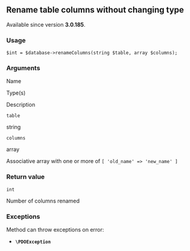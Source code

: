 Rename table columns without changing type
------------------------------------------

Available since version **3.0.185**.

### Usage

    $int = $database->renameColumns(string $table, array $columns);

### Arguments

Name

Type(s)

Description

`table`

string

`columns`

array

Associative array with one or more of `[ 'old_name' => 'new_name' ]`

### Return value

`int`

Number of columns renamed

### Exceptions

Method can throw exceptions on error:

*   **`\PDOException`**
    

